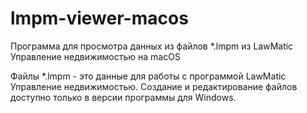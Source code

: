 # lmpm-viewer-macos
Программа для просмотра данных из файлов *.lmpm из LawMatic Управление недвижимостью на macOS

Файлы *.lmpm - это данные для работы с программой LawMatic Управление недвижимостью. Создание и редактирование файлов доступно только в версии программы для Windows.


